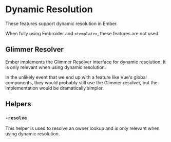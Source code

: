 # Dynamic Resolution

These features support dynamic resolution in Ember.

When fully using Embroider and `<template>`, these features are not used.

## Glimmer Resolver

Ember implements the Glimmer Resolver interface for dynamic resolution. It is only relevant when using dynamic resolution.

In the unlikely event that we end up with a feature like Vue's global components, they would probably still use the Glimmer resolver, but the implementation would be dramatically simpler.

## Helpers

### `-resolve`

This helper is used to resolve an owner lookup and is only relevant when using dynamic resolution.
